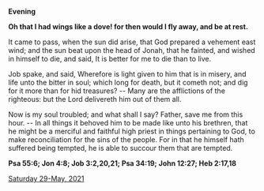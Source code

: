 **Evening**

**Oh that I had wings like a dove! for then would I fly away, and be at rest.**
 
It came to pass, when the sun did arise, that God prepared a vehement east wind; and the sun beat upon the head of Jonah, that he fainted, and wished in himself to die, and said, It is better for me to die than to live.
 
Job spake, and said, Wherefore is light given to him that is in misery, and life unto the bitter in soul; which long for death, but it cometh not; and dig for it more than for hid treasures? -- Many are the afflictions of the righteous: but the Lord delivereth him out of them all.
 
Now is my soul troubled; and what shall I say? Father, save me from this hour. -- In all things it behoved him to be made like unto his brethren, that he might be a merciful and faithful high priest in things pertaining to God, to make reconciliation for the sins of the people. For in that he himself hath suffered being tempted, he is able to succour them that are tempted.  

**Psa 55:6; Jon 4:8; Job 3:2,20,21; Psa 34:19; John 12:27; Heb 2:17,18**

[Saturday 29-May, 2021](https://t.me/daily_light)
